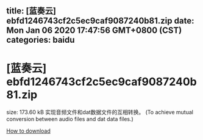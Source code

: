 
title: [蓝奏云]   ebfd1246743cf2c5ec9caf9087240b81.zip
date: Mon Jan 06 2020 17:47:56 GMT+0800 (CST)    
categories: baidu
---

# [蓝奏云]   ebfd1246743cf2c5ec9caf9087240b81.zip
size: 173.60 kB
 实现音频文件和dat数据文件的互相转换。 (To achieve mutual conversion between audio files and dat data files.)
 

[How to download](https://bpcam.bemobtrk.com/go/2ceec3aa-1ca2-46d6-b9ff-aaa5c184517c?jno=1030)